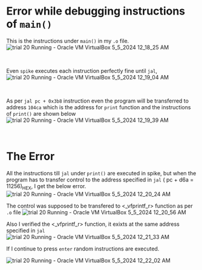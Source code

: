 # Error while debugging instructions of `main()`


This is the instructions under `main()` in my `.o` file.
![trial 20  Running  - Oracle VM VirtualBox 5_5_2024 12_18_25 AM](https://github.com/tejasbg19/VSD-squadron-mini-internship/assets/163899793/cfc6b8fc-3ab8-4d94-bd7c-49a7b19df2e9)

<br>

Even `spike` executes each instruction perfectly fine until `jal`,
![trial 20  Running  - Oracle VM VirtualBox 5_5_2024 12_19_04 AM](https://github.com/tejasbg19/VSD-squadron-mini-internship/assets/163899793/687ca384-f9df-468c-9873-c64869fe30ec)

<br>

As per `jal pc + 0x3b8` instruction even the program will be transferred to address `104ca` which is the address for `print` function and the instructions of `print()` are shown below
![trial 20  Running  - Oracle VM VirtualBox 5_5_2024 12_19_39 AM](https://github.com/tejasbg19/VSD-squadron-mini-internship/assets/163899793/a454720a-4000-44e7-beb8-53aba025e572)

<br>

# The Error

All the instructions till `jal` under `print()` are executed in spike, but when the program has to transfer control to the address specified in `jal` ( pc + d6a = 11256)<sub>HEX</sub>, I get the below error.
![trial 20  Running  - Oracle VM VirtualBox 5_5_2024 12_20_24 AM](https://github.com/tejasbg19/VSD-squadron-mini-internship/assets/163899793/a651cdee-584e-4b44-9b41-3a7791e03128)
<br>




The control was supposed to be transfered to <_vfprintf_r> function as per `.o` file
![trial 20  Running  - Oracle VM VirtualBox 5_5_2024 12_20_56 AM](https://github.com/tejasbg19/VSD-squadron-mini-internship/assets/163899793/635fed85-7204-4c56-bd01-9a327fe7b822)



Also I verified the <_vfprintf_r> function, it exixts at the same address specified in `jal`
![trial 20  Running  - Oracle VM VirtualBox 5_5_2024 12_21_33 AM](https://github.com/tejasbg19/VSD-squadron-mini-internship/assets/163899793/3f4e006f-3364-4735-90a8-2203627aa7cb)




If I continue to press `enter` random instructions are executed. 

![trial 20  Running  - Oracle VM VirtualBox 5_5_2024 12_22_02 AM](https://github.com/tejasbg19/VSD-squadron-mini-internship/assets/163899793/3aead82f-cb97-488c-8572-75fa4c87787f)

